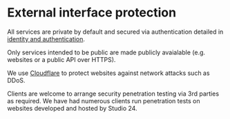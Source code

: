 # External interface protection

All services are private by default and secured via authentication detailed in [identity and authentication](identity-and-authentication.md).

Only services intended to be public are made publicly avaialable (e.g. websites or a public API over HTTPS).

We use [Cloudflare](https://www.cloudflare.com/security/) to protect websites against network attacks such as DDoS.

Clients are welcome to arrange security penetration testing via 3rd parties as required. We have had numerous clients run penetration tests on websites developed and hosted by Studio 24.